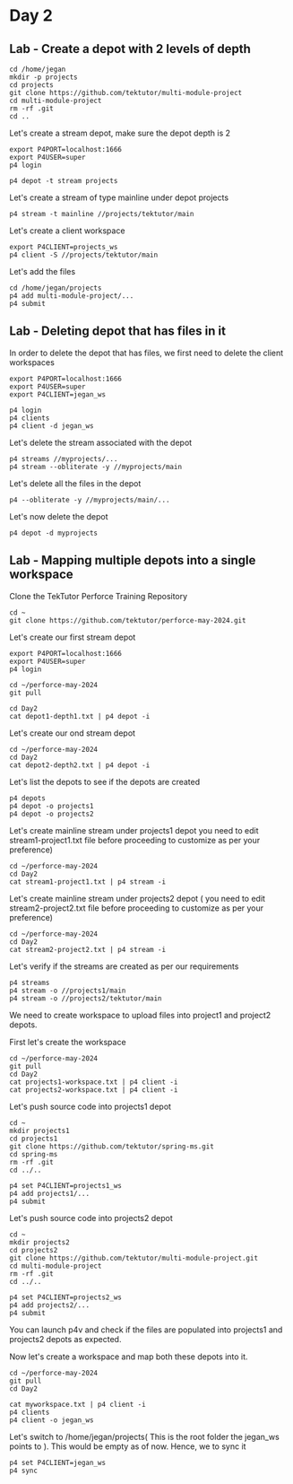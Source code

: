 # Day 2

## Lab - Create a depot with 2 levels of depth
```
cd /home/jegan
mkdir -p projects
cd projects
git clone https://github.com/tektutor/multi-module-project
cd multi-module-project
rm -rf .git
cd ..
```

Let's create a stream depot, make sure the depot depth is 2
```
export P4PORT=localhost:1666
export P4USER=super
p4 login

p4 depot -t stream projects
```

Let's create a stream of type mainline under depot projects
```
p4 stream -t mainline //projects/tektutor/main
```

Let's create a client workspace
```
export P4CLIENT=projects_ws
p4 client -S //projects/tektutor/main
```

Let's add the files
```
cd /home/jegan/projects
p4 add multi-module-project/...
p4 submit
```

## Lab - Deleting depot that has files in it
In order to delete the depot that has files, we first need to delete the client workspaces

```
export P4PORT=localhost:1666
export P4USER=super
export P4CLIENT=jegan_ws

p4 login
p4 clients
p4 client -d jegan_ws
```

Let's delete the stream associated with the depot
```
p4 streams //myprojects/...
p4 stream --obliterate -y //myprojects/main
```

Let's delete all the files in the depot
```
p4 --obliterate -y //myprojects/main/...
```

Let's now delete the depot
```
p4 depot -d myprojects
```

## Lab - Mapping multiple depots into a single workspace

Clone the TekTutor Perforce Training Repository
```
cd ~
git clone https://github.com/tektutor/perforce-may-2024.git
```

Let's create our first stream depot
```
export P4PORT=localhost:1666
export P4USER=super
p4 login

cd ~/perforce-may-2024
git pull

cd Day2
cat depot1-depth1.txt | p4 depot -i
```

Let's create our ond stream depot
```
cd ~/perforce-may-2024
cd Day2
cat depot2-depth2.txt | p4 depot -i
```

Let's list the depots to see if the depots are created
```
p4 depots
p4 depot -o projects1
p4 depot -o projects2
```

Let's create mainline stream under projects1 depot you need to edit stream1-project1.txt file before proceeding to customize as per your preference)
```
cd ~/perforce-may-2024
cd Day2
cat stream1-project1.txt | p4 stream -i
```

Let's create mainline stream under projects2 depot ( you need to edit stream2-project2.txt file before proceeding to customize as per your preference)
```
cd ~/perforce-may-2024
cd Day2
cat stream2-project2.txt | p4 stream -i
```

Let's verify if the streams are created as per our requirements
```
p4 streams
p4 stream -o //projects1/main
p4 stream -o //projects2/tektutor/main
```

We need to create workspace to upload files into project1 and project2 depots.

First let's create the workspace
```
cd ~/perforce-may-2024
git pull
cd Day2
cat projects1-workspace.txt | p4 client -i
cat projects2-workspace.txt | p4 client -i
```

Let's push source code into projects1 depot
```
cd ~
mkdir projects1
cd projects1
git clone https://github.com/tektutor/spring-ms.git
cd spring-ms
rm -rf .git
cd ../..

p4 set P4CLIENT=projects1_ws
p4 add projects1/...
p4 submit
```

Let's push source code into projects2 depot
```
cd ~
mkdir projects2
cd projects2
git clone https://github.com/tektutor/multi-module-project.git
cd multi-module-project
rm -rf .git
cd ../..

p4 set P4CLIENT=projects2_ws
p4 add projects2/...
p4 submit
```

You can launch p4v and check if the files are populated into projects1 and projects2 depots as expected.

Now let's create a workspace and map both these depots into it.

```
cd ~/perforce-may-2024
git pull
cd Day2

cat myworkspace.txt | p4 client -i
p4 clients
p4 client -o jegan_ws
```

Let's switch to /home/jegan/projects( This is the root folder the jegan_ws points to ). This would be empty as of now. Hence, we to sync it
```
p4 set P4CLIENT=jegan_ws
p4 sync
```

